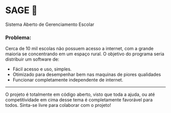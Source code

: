 # SAGE 🏫
Sistema Aberto de Gerenciamento Escolar

### Problema:
Cerca de 10 mil escolas não possuem acesso a internet, com a grande maioria se concentrando em um espaço rural. O objetivo do programa seria distribuir um software de:
* Fácil acesso e uso, simples.
* Otimizado para desempenhar bem nas maquinas de piores qualidades
* Funcionar completamente independente de internet.
------------------
O projeto é totalmente em código aberto, visto que toda a ajuda, ou até competitividade em cima desse tema é completamente favorável para todos. Sinta-se livre para colaborar com o projeto!
